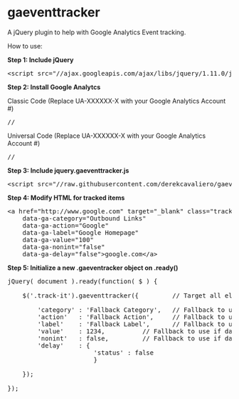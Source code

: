 gaeventtracker
==============

A jQuery plugin to help with Google Analytics Event tracking.

How to use:

<strong>Step 1: Include jQuery</strong>

<pre>
&lt;script src="//ajax.googleapis.com/ajax/libs/jquery/1.11.0/jquery.min.js"&gt;&lt;/script&gt;
</pre>

<strong>Step 2: Install Google Analytcs</strong>

Classic Code (Replace UA-XXXXXX-X with your Google Analytics Account #)
<pre>
//<![CDATA[
  var _gaq = _gaq || [];
  _gaq.push(['_setAccount', 'UA-XXXXXX-X']);
          _gaq.push(['_trackPageview']);
  (function () {
      var ga = document.createElement('script');
      ga.type = 'text/javascript';
      ga.async = true;
      ga.src = ('https:' == document.location.protocol ? 'https://ssl' : 'http://www') + '.google-analytics.com/ga.js';
  
      var s = document.getElementsByTagName('script')[0];
      s.parentNode.insertBefore(ga, s);
  })();
//]]>
</pre>

Universal Code (Replace UA-XXXXXX-X with your Google Analytics Account #)

<pre>
//<![CDATA[
  (function(i,s,o,g,r,a,m){i['GoogleAnalyticsObject']=r;i[r]=i[r]||function(){
  (i[r].q=i[r].q||[]).push(arguments)},i[r].l=1*new Date();a=s.createElement(o),
  m=s.getElementsByTagName(o)[0];a.async=1;a.src=g;m.parentNode.insertBefore(a,m)
  })(window,document,'script','//www.google-analytics.com/analytics.js','ga');

  ga('create', 'UA-XXXXXX-X', 'auto');
  ga('send', 'pageview');
//]]>
</pre>

<strong>Step 3: Include jquery.gaeventtracker.js</strong>

<pre>
&lt;script src="//raw.githubusercontent.com/derekcavaliero/gaeventtracker/master/jquery.gaeventtracker.js"&gt;&lt;/script&gt;
</pre>

<strong>Step 4: Modify HTML for tracked items</strong>

<pre>
&lt;a href="http://www.google.com" target="_blank" class="track-it" 
    data-ga-category="Outbound Links" 
    data-ga-action="Google" 
    data-ga-label="Google Homepage" 
    data-ga-value="100" 
    data-ga-nonint="false" 
    data-ga-delay="false"&gt;google.com&lt;/a&gt;
</pre>

<strong>Step 5: Initialize a new .gaeventracker object on .ready()</strong>

<pre>
jQuery( document ).ready(function( $ ) {

	$('.track-it').gaeventtracker({ 		// Target all elements with class "track-it"
	
  		'category' : 'Fallback Category',	// Fallback to use if data-ga-category attribute isn't set
  		'action'   : 'Fallback Action',		// Fallback to use if data-ga-action attribute isn't set
  		'label'    : 'Fallback Label',		// Fallback to use if data-ga-label attribute isn't set
  		'value'    : 1234,			// Fallback to use if data-ga-value attribute isn't set
  		'nonint'   : false,			// Fallback to use if data-ga-nonint attribute isn't set
  		'delay'    : {
  		               'status' : false 
		               }
		               
	});	
	
});
</pre>
